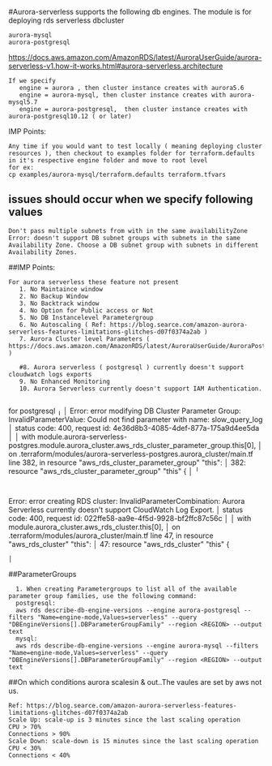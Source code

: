 #Aurora-serverless supports the following db engines. The module is for deploying rds serverless dbcluster
```
aurora-mysql
aurora-postgresql
```

https://docs.aws.amazon.com/AmazonRDS/latest/AuroraUserGuide/aurora-serverless-v1.how-it-works.html#aurora-serverless.architecture


```
If we specify 
   engine = aurora , then cluster instance creates with aurora5.6
   engine = aurora-mysql, then cluster instance creates with aurora-mysql5.7
   engine = aurora-postgresql,  then cluster instance creates with aurora-postgresql10.12 ( or later)
```

IMP Points:
```
Any time if you would want to test locally ( meaning deploying cluster resources ), then checkout to examples folder for terraform.defaults in it's respective engine folder and move to root level
for ex: 
cp examples/aurora-mysql/terraform.defaults terraform.tfvars
```


## issues should occur when we specify following values
```
Don't pass multiple subnets from with in the same availabilityZone
Error: doesn't support DB subnet groups with subnets in the same Availability Zone. Choose a DB subnet group with subnets in different Availability Zones.
```

##IMP Points:
```
For aurora serverless these feature not present
   1. No Maintaince window
   2. No Backup Window
   3. No Backtrack window
   4. No Option for Public access or Not
   5. No DB Instancelevel Parametergroup 
   6. No Autoscaling ( Ref: https://blog.searce.com/amazon-aurora-serverless-features-limitations-glitches-d07f0374a2ab )
   7. Aurora Cluster level Parameters ( https://docs.aws.amazon.com/AmazonRDS/latest/AuroraUserGuide/AuroraPostgreSQL.Reference.ParameterGroups.html )
   
   #8. Aurora serverless ( postgresql ) currently doesn't support cloudwatch logs exports
   9. No Enhanced Monitoring
   10. Aurora Serverless currently doesn't support IAM Authentication. 
   
   ```
   for postgresql 
   ╷
    │ Error: error modifying DB Cluster Parameter Group: InvalidParameterValue: Could not find parameter with name: slow_query_log
    │       status code: 400, request id: 4e36d8b3-4085-4def-877a-175a9d4ee5da
    │ 
    │   with module.aurora-serverless-postgres.module.aurora_cluster.aws_rds_cluster_parameter_group.this[0],
    │   on .terraform/modules/aurora-serverless-postgres.aurora_cluster/main.tf line 382, in resource "aws_rds_cluster_parameter_group" "this":
    │  382: resource "aws_rds_cluster_parameter_group" "this" {
    │ 
    ╵
```
   
   ```
   Error: error creating RDS cluster: InvalidParameterCombination: Aurora Serverless currently doesn't support CloudWatch Log Export.
│       status code: 400, request id: 022ffe58-aa9e-4f5d-9928-bf2ffc87c56c
│ 
│   with module.aurora_cluster.aws_rds_cluster.this[0],
│   on .terraform/modules/aurora_cluster/main.tf line 47, in resource "aws_rds_cluster" "this":
│   47: resource "aws_rds_cluster" "this" {
   ```
│ 
```

##ParameterGroups
```
  1. When creating Parametergroups to list all of the available parameter group families, use the following command:
  postgresql:
  aws rds describe-db-engine-versions --engine aurora-postgresql --filters "Name=engine-mode,Values=serverless" --query "DBEngineVersions[].DBParameterGroupFamily" --region <REGION> --output text
  mysql:
  aws rds describe-db-engine-versions --engine aurora-mysql --filters "Name=engine-mode,Values=serverless" --query "DBEngineVersions[].DBParameterGroupFamily" --region <REGION> --output text
```  

##On which conditions aurora scalesin & out..The vaules are set by aws not us.
```
Ref: https://blog.searce.com/amazon-aurora-serverless-features-limitations-glitches-d07f0374a2ab
Scale Up: scale-up is 3 minutes since the last scaling operation
CPU > 70%
Connections > 90%
Scale Down: scale-down is 15 minutes since the last scaling operation
CPU < 30%
Connections < 40%

```